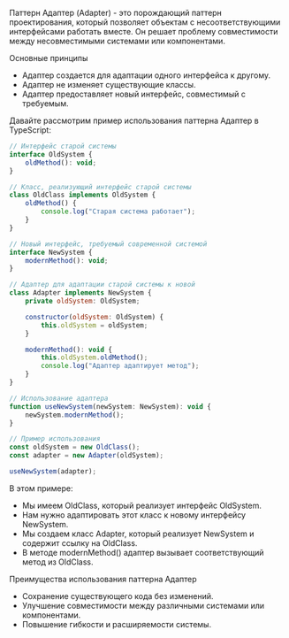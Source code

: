 Паттерн Адаптер (Adapter) - это порождающий паттерн проектирования, который позволяет объектам с несоответствующими интерфейсами работать вместе. Он решает проблему совместимости между несовместимыми системами или компонентами.

Основные принципы
- Адаптер создается для адаптации одного интерфейса к другому.
- Адаптер не изменяет существующие классы.
- Адаптер предоставляет новый интерфейс, совместимый с требуемым.

Давайте рассмотрим пример использования паттерна Адаптер в TypeScript:
```javascript
// Интерфейс старой системы
interface OldSystem {
    oldMethod(): void;
}

// Класс, реализующий интерфейс старой системы
class OldClass implements OldSystem {
    oldMethod() {
        console.log("Старая система работает");
    }
}

// Новый интерфейс, требуемый современной системой
interface NewSystem {
    modernMethod(): void;
}

// Адаптер для адаптации старой системы к новой
class Adapter implements NewSystem {
    private oldSystem: OldSystem;

    constructor(oldSystem: OldSystem) {
        this.oldSystem = oldSystem;
    }

    modernMethod(): void {
        this.oldSystem.oldMethod();
        console.log("Адаптер адаптирует метод");
    }
}

// Использование адаптера
function useNewSystem(newSystem: NewSystem): void {
    newSystem.modernMethod();
}

// Пример использования
const oldSystem = new OldClass();
const adapter = new Adapter(oldSystem);

useNewSystem(adapter);
```

В этом примере:
- Мы имеем OldClass, который реализует интерфейс OldSystem.
- Нам нужно адаптировать этот класс к новому интерфейсу NewSystem.
- Мы создаем класс Adapter, который реализует NewSystem и содержит ссылку на OldClass.
- В методе modernMethod() адаптер вызывает соответствующий метод из OldClass.

Преимущества использования паттерна Адаптер
- Сохранение существующего кода без изменений.
- Улучшение совместимости между различными системами или компонентами.
- Повышение гибкости и расширяемости системы.
